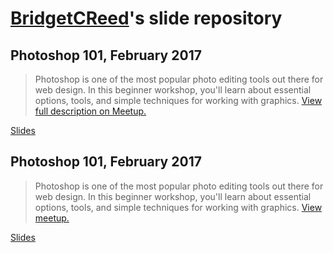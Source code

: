 # [BridgetCReed](https://github.com/BridgetCReed)'s slide repository


## Photoshop 101, February 2017

> Photoshop is one of the most popular photo editing tools out there for web design. In this beginner workshop, you'll learn about essential options, tools, and simple techniques for working with graphics.  [View full description on Meetup.](https://www.meetup.com/Girl-Develop-It-Philadelphia/events/237414062)

[Slides](https://bridgetcreed.github.io/gdiphilly-photoshop101-feb2017)

## Photoshop 101, February 2017

> Photoshop is one of the most popular photo editing tools out there for web design. In this beginner workshop, you'll learn about essential options, tools, and simple techniques for working with graphics. [View meetup.](https://www.meetup.com/Girl-Develop-It-Philadelphia/events/237414062)

[Slides](https://bridgetcreed.github.io/gdiphilly-photoshop101-feb2017)
